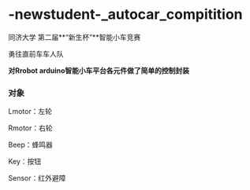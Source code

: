 # -newstudent-_autocar_compitition
同济大学 第二届**“新生杯”**智能小车竞赛

勇往直前车车人队

**对Rrobot arduino智能小车平台各元件做了简单的控制封装**

### 对象

Lmotor：左轮

Rmotor：右轮

Beep：蜂鸣器

Key：按钮

Sensor：红外避障
